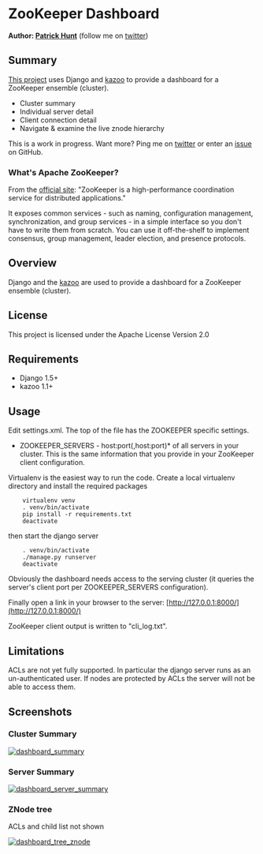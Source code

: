 # ZooKeeper Dashboard

**Author: [Patrick Hunt](http://people.apache.org/~phunt/)** (follow me on [twitter](http://twitter.com/phunt))

## Summary

[This project](http://github.com/phunt/zookeeper_dashboard) uses Django and [kazoo](https://github.com/python-zk/kazoo) to provide a dashboard for a ZooKeeper ensemble (cluster).

*   Cluster summary
*   Individual server detail
*   Client connection detail
*   Navigate &amp; examine the live znode hierarchy

This is a work in progress. Want more? Ping me on [twitter](http://twitter.com/phunt) or enter an [issue](http://github.com/phunt/zookeeper_dashboard/issues) on GitHub.

### What's Apache ZooKeeper?

From the [official site](http://hadoop.apache.org/zookeeper/): "ZooKeeper is a high-performance coordination service for distributed applications."

It exposes common services - such as naming, configuration management, synchronization, and group services - in a simple interface so you don't have to write them from scratch. You can use it off-the-shelf to implement consensus, group management, leader election, and presence protocols.

## Overview

Django and the [kazoo](https://github.com/python-zk/kazoo) are used to provide a dashboard for a ZooKeeper ensemble (cluster).

## License

This project is licensed under the Apache License Version 2.0

## Requirements

*   Django 1.5+
*   kazoo 1.1+

## Usage

Edit settings.xml. The top of the file has the ZOOKEEPER specific settings.

*   ZOOKEEPER_SERVERS - host:port(,host:port)* of all servers in your cluster. This is the same information that you provide in your ZooKeeper client configuration.

Virtualenv is the easiest way to run the code. Create a local virtualenv directory and install the required packages

        virtualenv venv
        . venv/bin/activate
        pip install -r requirements.txt
        deactivate

then start the django server

        . venv/bin/activate
        ./manage.py runserver
        deactivate

Obviously the dashboard needs access to the serving cluster (it queries the server's client port per ZOOKEEPER_SERVERS configuration).

Finally open a link in your browser to the server: [http://127.0.0.1:8000/](http://127.0.0.1:8000/)

ZooKeeper client output is written to "cli_log.txt".

## Limitations

ACLs are not yet fully supported. In particular the django server runs as an un-authenticated user. If nodes are protected by ACLs the server will not be able to access them.

## Screenshots

### Cluster Summary

[![dashboard_summary](http://farm3.static.flickr.com/2483/4035924997_f97e4901ef.jpg)](http://www.flickr.com/photos/35605239@N00/4035924997/ "dashboard_summary by phunt, on Flickr")

### Server Summary

[![dashboard_server_summary](http://farm3.static.flickr.com/2630/4035924977_a18d7639f1.jpg)](http://www.flickr.com/photos/35605239@N00/4035924977/ "dashboard_server_summary by phunt, on Flickr")

### ZNode tree

ACLs and child list not shown

[![dashboard_tree_znode](http://farm3.static.flickr.com/2495/4036673608_495c4594ef.jpg)](http://www.flickr.com/photos/35605239@N00/4036673608/ "dashboard_tree_znode by phunt, on Flickr")
